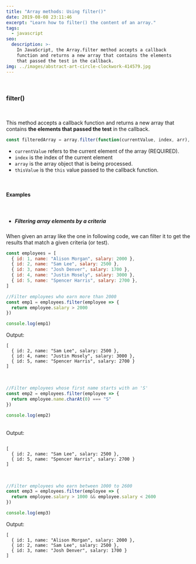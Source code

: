 ```yaml
---
title: "Array methods: Using filter()"
date: 2019-08-08 23:11:46
excerpt: "Learn how to filter() the content of an array."
tags:
  - javascript
seo:
  description: >-
    In JavaScript, the Array.filter method accepts a callback
    function and returns a new array that contains the elements
    that passed the test in the callback.
img: ../images/abstract-art-circle-clockwork-414579.jpg
---
```


<br>

### **filter()**

<br>

This method accepts a callback function and returns a new array that contains **the elements that passed the test** in the callback.

```javascript
const filteredArray = array.filter(function(currentValue, index, arr), thisValue);
```

- `currentValue` refers to the current element of the array (REQUIRED).
- `index` is the index of the current element
- `array` is the array object that is being processed.
- `thisValue` is the `this` value passed to the callback function.

<br>

#### **Examples**

<br>

- ##### Filtering array elements by a criteria

When given an array like the one in following code, we can filter it to get the results that match a given criteria (or test).

```javascript
const employees = [
  { id: 1, name: "Alison Morgan", salary: 2000 },
  { id: 2, name: "Sam Lee", salary: 2500 },
  { id: 3, name: "Josh Denver", salary: 1700 },
  { id: 4, name: "Justin Mosely", salary: 3000 },
  { id: 5, name: "Spencer Harris", salary: 2700 },
]
```

```javascript
//Filter employees who earn more than 2000
const emp1 = employees.filter(employee => {
  return employee.salary > 2000
})

console.log(emp1)
```

Output:

```
[
  { id: 2, name: "Sam Lee", salary: 2500 },
  { id: 4, name: "Justin Mosely", salary: 3000 },
  { id: 5, name: "Spencer Harris", salary: 2700 }
]
```

<br>

```javascript
//Filter employees whose first name starts with an 'S'
const emp2 = employees.filter(employee => {
  return employee.name.charAt(0) === "S"
})

console.log(emp2)
```

<br>
Output:

```

[
  { id: 2, name: "Sam Lee", salary: 2500 },
  { id: 5, name: "Spencer Harris", salary: 2700 }
]

```

<br>

```javascript
//Filter employees who earn between 1000 to 2600
const emp3 = employees.filter(employee => {
  return employee.salary > 1000 && employee.salary < 2600
})

console.log(emp3)
```

Output:

```
[
  { id: 1, name: "Alison Morgan", salary: 2000 },
  { id: 2, name: "Sam Lee", salary: 2500 },
  { id: 3, name: "Josh Denver", salary: 1700 }
]
```
